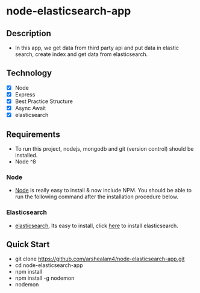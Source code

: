 # node-elasticsearch-app

## Description

* In this app, we get data from third party api and put data in elastic search, create index and get data from elasticsearch.

## Technology

- [x] Node
- [x] Express
- [x] Best Practice Structure
- [x] Async Await
- [x] elasticsearch

## Requirements

* To run this project, nodejs, mongodb and git (version control) should be installed.
* Node ^8

### Node

* [Node](http://nodejs.org/) is really easy to install & now include NPM. You should be able to run the following command after the installation procedure below.

### Elasticsearch

* [elasticsearch](https://www.elastic.co/guide/en/elastic-stack/current/installing-elastic-stack.html), Its easy to install, click [here](https://www.elastic.co/guide/en/elastic-stack/current/installing-elastic-stack.html) to install elasticsearch.


## Quick Start

* git clone https://github.com/arshealam4/node-elasticsearch-app.git
* cd node-elasticsearch-app
* npm install
* npm install -g nodemon
* nodemon